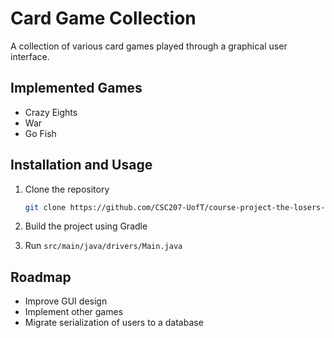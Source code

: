 # Card Game Collection

A collection of various card games played through a graphical user interface.



## Implemented Games

* Crazy Eights
* War
* Go Fish



## Installation and Usage

1. Clone the repository

   ```sh
   git clone https://github.com/CSC207-UofT/course-project-the-losers-club
   ```

2. Build the project using Gradle
3. Run `src/main/java/drivers/Main.java`



## Roadmap

* Improve GUI design 
* Implement other games
* Migrate serialization of users to a database

